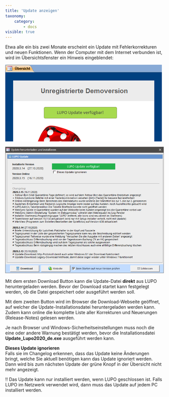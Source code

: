 ```yaml
---
title: 'Update anzeigen'
taxonomy:
    category:
        - docs
visible: true
---
```


Etwa alle ein bis zwei Monate erscheint ein Update mit Fehlerkorrekturen und neuen Funktionen. Wenn der Computer mit dem Internet verbunden ist, wird im Übersichtsfenster ein Hinweis eingeblendet:

![Image](../../images/update-available.png)

![Image](../../images/update-download.png)

Mit dem ersten <span class="btn-lupo">Download</span> Button kann die Update-Datei **direkt** aus LUPO heruntergeladen werden. Bevor der Download startet kann festgelegt werden, ob die Datei gespeichert oder ausgeführt werden soll.

Mit dem zweiten Button wird im Browser die Download-<span class="btn-lupo">Webseite</span> geöffnet, auf welcher die Update-Installationsdatei heruntergeladen werden kann. Zudem kann online die komplette Liste aller Korrekturen und Neuerungen (Release-Notes) gelesen werden.
    
Je nach Browser und Windows-Sicherheitseinstellungen muss noch die eine oder andere Warnung bestätigt werden, bevor die Installationsdatei **Update_Lupo2020_de.exe** ausgeführt werden kann.

**Dieses Update ignorieren**   
Falls sie im Changelog erkennen, dass das Update keine Änderungen bringt, welche Sie aktuell benötigen kann das Update ignoriert werden. Dann wird bis zum nächsten Update der grüne Knopf in der Übersicht nicht mehr angezeigt. 

!! Das Update kann nur installiert werden, wenn LUPO geschlossen ist. Falls LUPO im Netzwerk verwendet wird, dann muss das Update auf jedem PC installiert werden.
